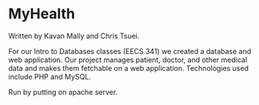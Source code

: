 # MyHealth

Written by Kavan Mally and Chris Tsuei.

For our Intro to Databases classes (EECS 341) we created a database and web application. 
Our project manages patient, doctor, and other medical data and makes them fetchable on a web application. 
Technologies used include PHP and MySQL. 


Run by putting on apache server. 
